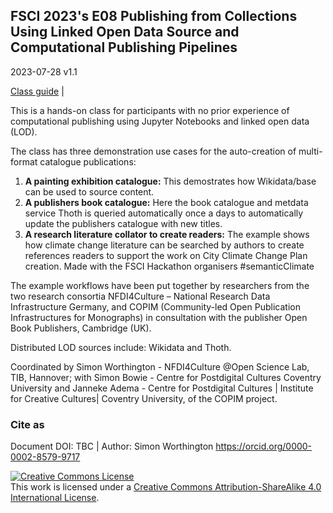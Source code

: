 ## FSCI 2023's E08 Publishing from Collections Using Linked Open Data Source and Computational Publishing Pipelines

2023-07-28 v1.1

[Class guide](https://nfdi4culture.github.io/FSCI-Class-Publishing-from-Collections/) | 

This is a hands-on class for participants with no prior experience of computational publishing using Jupyter Notebooks and linked open data (LOD).

The class has three demonstration use cases for the auto-creation of multi-format catalogue publications:

 1. __A painting exhibition catalogue:__ This demostrates how Wikidata/base can be used to source content. 
 1. __A publishers book catalogue:__ Here the book catalogue and metdata service Thoth is queried automatically once a days to automatically update the publishers catalogue with new titles.
 1. __A research literature collator to create readers:__ The example shows how climate change literature can be searched by authors to create references readers to support the work on City Climate Change Plan creation. Made with the FSCI Hackathon organisers #semanticClimate

The example workflows have been put together by researchers from the two research consortia NFDI4Culture – National Research Data Infrastructure Germany, and COPIM (Community-led Open Publication Infrastructures for Monographs) in consultation with the publisher Open Book Publishers, Cambridge (UK).

Distributed LOD sources include: Wikidata and Thoth.

Coordinated by Simon Worthington - NFDI4Culture @Open Science Lab, TIB, Hannover; with Simon Bowie - Centre for Postdigital Cultures
Coventry University and Janneke Adema - Centre for Postdigital Cultures | Institute for Creative Cultures| Coventry University, of the COPIM project.

### Cite as 

Document DOI: TBC | Author: Simon Worthington https://orcid.org/0000-0002-8579-9717 

<a rel="license" href="http://creativecommons.org/licenses/by-sa/4.0/"><img alt="Creative Commons License" style="border-width:0" src="https://i.creativecommons.org/l/by-sa/4.0/88x31.png" /></a><br />This work is licensed under a <a rel="license" href="http://creativecommons.org/licenses/by-sa/4.0/">Creative Commons Attribution-ShareAlike 4.0 International License</a>.
